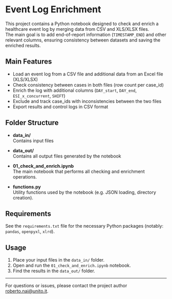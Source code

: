 # Event Log Enrichment

This project contains a Python notebook designed to check and enrich a healthcare event log by merging data from CSV and XLS/XLSX files.  
The main goal is to add end-of-report information (`TIMESTAMP_END`) and other relevant columns, ensuring consistency between datasets and saving the enriched results.

## Main Features

- Load an event log from a CSV file and additional data from an Excel file (XLS/XLSX)
- Check consistency between cases in both files (row count per case_id)
- Enrich the log with additional columns (`DAY_start`, `DAY_end`, `ESI_x_concurrent`, `SHIFT`)
- Exclude and track case_ids with inconsistencies between the two files
- Export results and control logs in CSV format

## Folder Structure

- **data_in/**  
  Contains input files  
  <!-- - `EVENT-LOG_ED_ENG.csv`: main event log  -->
  <!-- - `Estrazione_Step_PS_ConSchedaCriptato.xls` or `.xlsx`: additional data  -->
  <!-- - `.json` files for column data type definitions -->

- **data_out/**  
  Contains all output files generated by the notebook  
  <!-- - Base event log (`*_base.csv`) -->
  <!-- - Enriched event log (`*_enriched.csv`) -->
  <!-- - List of skipped case_ids -->
  <!-- - Reports on differences between files -->

- **01_check_and_enrich.ipynb**  
  The main notebook that performs all checking and enrichment operations.

- **functions.py**  
  Utility functions used by the notebook (e.g. JSON loading, directory creation).

## Requirements

See the `requirements.txt` file for the necessary Python packages (notably: `pandas`, `openpyxl`, `xlrd`).

## Usage

1. Place your input files in the `data_in/` folder.
2. Open and run the `01_check_and_enrich.ipynb` notebook.
3. Find the results in the `data_out/` folder.

---

For questions or issues, please contact the project author [roberto.nai@unito.it](roberto.nai@unito.it).